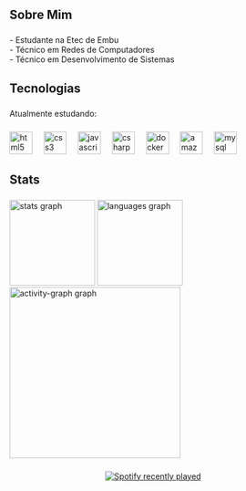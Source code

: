 <h2 align="left">Sobre Mim</h2>

###

<p align="left">- Estudante na Etec de Embu<br>- Técnico em Redes de Computadores<br>- Técnico em Desenvolvimento de Sistemas</p>

###

<h2 align="left">Tecnologias</h2>

###

<p align="left">Atualmente estudando:</p>

###

<div align="left">
  <img src="https://skillicons.dev/icons?i=html" height="40" alt="html5 logo"  />
  <img width="12" />
  <img src="https://skillicons.dev/icons?i=css" height="40" alt="css3 logo"  />
  <img width="12" />
  <img src="https://skillicons.dev/icons?i=js" height="40" alt="javascript logo"  />
  <img width="12" />
  <img src="https://skillicons.dev/icons?i=cs" height="40" alt="csharp logo"  />
  <img width="12" />
  <img src="https://skillicons.dev/icons?i=docker" height="40" alt="docker logo"  />
  <img width="12" />
  <img src="https://skillicons.dev/icons?i=aws" height="40" alt="amazonwebservices logo"  />
  <img width="12" />
  <img src="https://skillicons.dev/icons?i=mysql" height="40" alt="mysql logo"  />
</div>

###

<h2 align="left">Stats</h2>

###

<div align="left">
  <img src="https://github-readme-stats.vercel.app/api?username=maathjason&hide_title=false&hide_rank=false&show_icons=true&include_all_commits=true&count_private=true&disable_animations=false&theme=gruvbox_light&locale=en&hide_border=false&order=1" height="150" alt="stats graph"  />
  <img src="https://github-readme-stats.vercel.app/api/top-langs?username=maathjason&locale=pt-br&hide_title=false&layout=compact&card_width=320&langs_count=5&theme=gruvbox_light&hide_border=false&order=2" height="150" alt="languages graph"  />
  <img src="https://github-readme-activity-graph.vercel.app/graph?username=maathjason&radius=16&theme=gruvbox&area=true&order=5" height="300" alt="activity-graph graph"  />
</div>

###



###

<div align="center">
  <a href="https://open.spotify.com/user/matheushardeng">
    <img src="https://spotify-recently-played-readme.vercel.app/api?user=matheushardeng&count=5&unique=false" alt="Spotify recently played"  />
  </a>
</div>

###
